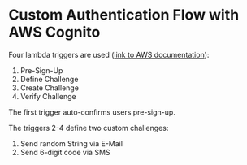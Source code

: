 # Custom Authentication Flow with AWS Cognito

Four lambda triggers are used ([link to AWS documentation](https://docs.aws.amazon.com/cognito/latest/developerguide/cognito-user-identity-pools-working-with-aws-lambda-triggers.html)):

1. Pre-Sign-Up
2. Define Challenge
3. Create Challenge
4. Verify Challenge

The first trigger auto-confirms users pre-sign-up. 

The triggers 2-4 define two custom challenges:

1. Send random String via E-Mail
2. Send 6-digit code via SMS
